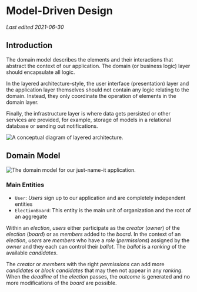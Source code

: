 # Model-Driven Design

_Last edited 2021-06-30_

## Introduction

The domain model describes the elements and their interactions that abstract the
context of our application. The domain (or business logic) layer should
encapsulate all logic.

In the layered architecture-style, the user interface (presentation) layer and
the application layer themselves should not contain any logic relating to the
domain. Instead, they only coordinate the operation of elements in the domain
layer.

Finally, the infrastructure layer is where data gets persisted or other services
are provided, for example, storage of models in a relational database or sending
out notifications.

![A conceptual diagram of layered
architecture.](layered_architecture.png)

## Domain Model

![The domain model for our just-name-it
application.](election_board_class_diagram.svg)

### Main Entities

* `User`: _Users_ sign up to our application and are completely independent
  entities
* `ElectionBoard`: This entity is the main unit of organization and the root of
  an aggregate

Within an _election_, _users_ either participate as the _creator_ (_owner_) of
the _election_ (_board_) or as _members_ added to the _board_.  In the context
of an _election_, _users_ are _members_ who have a _role_ (_permissions_)
assigned by the _owner_ and they each can control their _ballot_.  The _ballot_
is a _ranking_ of the available _candidates_.

The _creator_ or _members_ with the right _permissions_ can add more
_candidates_ or _block_ _candidates_ that may then not appear in any _ranking_.
When the _deadline_ of the _election_ passes, the _outcome_ is generated and no
more modifications of the _board_ are possible.
